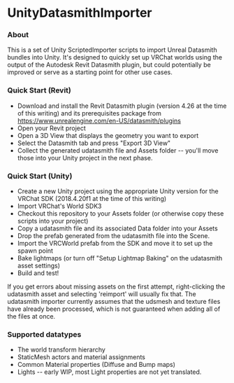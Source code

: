 # UnityDatasmithImporter

### About
This is a set of Unity ScriptedImporter scripts to import Unreal Datasmith bundles into Unity. It's designed to quickly set up VRChat worlds using the output of the Autodesk Revit Datasmith plugin, but could potentially be improved or serve as a starting point for other use cases.

### Quick Start (Revit)
* Download and install the Revit Datasmith plugin (version 4.26 at the time of this writing) and its prerequisites package from https://www.unrealengine.com/en-US/datasmith/plugins
* Open your Revit project
* Open a 3D View that displays the geometry you want to export
* Select the Datasmith tab and press "Export 3D View"
* Collect the generated udatasmith file and Assets folder -- you'll move those into your Unity project in the next phase.

### Quick Start (Unity)
* Create a new Unity project using the appropriate Unity version for the VRChat SDK (2018.4.20f1 at the time of this writing)
* Import VRChat's World SDK3
* Checkout this repository to your Assets folder (or otherwise copy these scripts into your project)
* Copy a udatasmith file and its associated Data folder into your Assets
* Drop the prefab generated from the udatasmith file into the Scene.
* Import the VRCWorld prefab from the SDK and move it to set up the spawn point
* Bake lightmaps (or turn off "Setup Lightmap Baking" on the udatasmith asset settings)
* Build and test!

If you get errors about missing assets on the first attempt, right-clicking the udatasmith asset and selecting 'reimport' will usually fix that. The udatasmith importer currently assumes that the udsmesh and texture files have already been processed, which is not guaranteed when adding all of the files at once.

### Supported datatypes
* The world transform hierarchy
* StaticMesh actors and material assignments
* Common Material properties (Diffuse and Bump maps)
* Lights -- early WIP, most Light properties are not yet translated.


